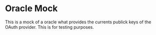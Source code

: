 # Oracle Mock
This is a mock of a oracle what provides the currents publick keys of the OAuth provider. This is for testing purposes.
